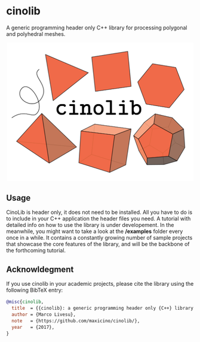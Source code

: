 # cinolib
A generic programming header only C++ library for processing polygonal and polyhedral meshes.

<p align="center"><img src="cinolib_rep_image.png" width="500"></p>

## Usage
CinoLib is header only, it does not need to be installed. All you have to do is to include in your C++ application the header files you need. A tutorial with detailed info on how to use the library is under developement. In the meanwhile, you might want to take a look at the **/examples** folder every once in a while. It contains a constantly growing number of sample projects that showcase the core features of the library, and will be the backbone of the forthcoming tutorial.

## Acknowldegment
If you use cinolib in your academic projects, please cite the library using the following 
BibTeX entry:

```bibtex
@misc{cinolib,
  title  = {{cinolib}: a generic programming header only {C++} library for processing polygonal and polyhedral meshes.},
  author = {Marco Livesu},
  note   = {https://github.com/maxicino/cinolib/},
  year   = {2017},
}
```
